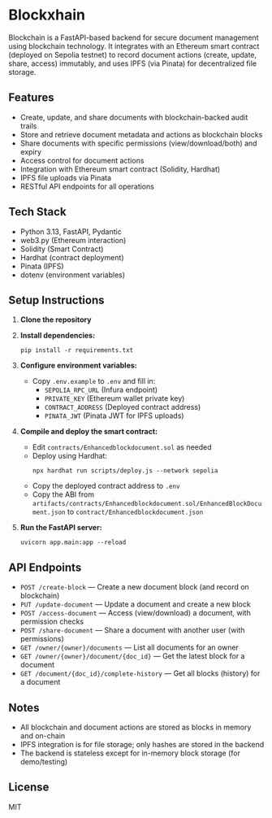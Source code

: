 # Blockxhain

Blockchain is a FastAPI-based backend for secure document management using blockchain technology. It integrates with an Ethereum smart contract (deployed on Sepolia testnet) to record document actions (create, update, share, access) immutably, and uses IPFS (via Pinata) for decentralized file storage.

## Features
- Create, update, and share documents with blockchain-backed audit trails
- Store and retrieve document metadata and actions as blockchain blocks
- Share documents with specific permissions (view/download/both) and expiry
- Access control for document actions
- Integration with Ethereum smart contract (Solidity, Hardhat)
- IPFS file uploads via Pinata
- RESTful API endpoints for all operations

## Tech Stack
- Python 3.13, FastAPI, Pydantic
- web3.py (Ethereum interaction)
- Solidity (Smart Contract)
- Hardhat (contract deployment)
- Pinata (IPFS)
- dotenv (environment variables)

## Setup Instructions

1. **Clone the repository**
2. **Install dependencies:**
   ```
   pip install -r requirements.txt
   ```
3. **Configure environment variables:**
   - Copy `.env.example` to `.env` and fill in:
     - `SEPOLIA_RPC_URL` (Infura endpoint)
     - `PRIVATE_KEY` (Ethereum wallet private key)
     - `CONTRACT_ADDRESS` (Deployed contract address)
     - `PINATA_JWT` (Pinata JWT for IPFS uploads)

4. **Compile and deploy the smart contract:**
   - Edit `contracts/Enhancedblockdocument.sol` as needed
   - Deploy using Hardhat:
     ```
     npx hardhat run scripts/deploy.js --network sepolia
     ```
   - Copy the deployed contract address to `.env`
   - Copy the ABI from `artifacts/contracts/Enhancedblockdocument.sol/EnhancedBlockDocument.json` to `contract/Enhancedblockdocument.json`

5. **Run the FastAPI server:**
   ```
   uvicorn app.main:app --reload
   ```

## API Endpoints

- `POST /create-block` — Create a new document block (and record on blockchain)
- `PUT /update-document` — Update a document and create a new block
- `POST /access-document` — Access (view/download) a document, with permission checks
- `POST /share-document` — Share a document with another user (with permissions)
- `GET /owner/{owner}/documents` — List all documents for an owner
- `GET /owner/{owner}/document/{doc_id}` — Get the latest block for a document
- `GET /document/{doc_id}/complete-history` — Get all blocks (history) for a document

## Notes
- All blockchain and document actions are stored as blocks in memory and on-chain
- IPFS integration is for file storage; only hashes are stored in the backend
- The backend is stateless except for in-memory block storage (for demo/testing)

## License
MIT

